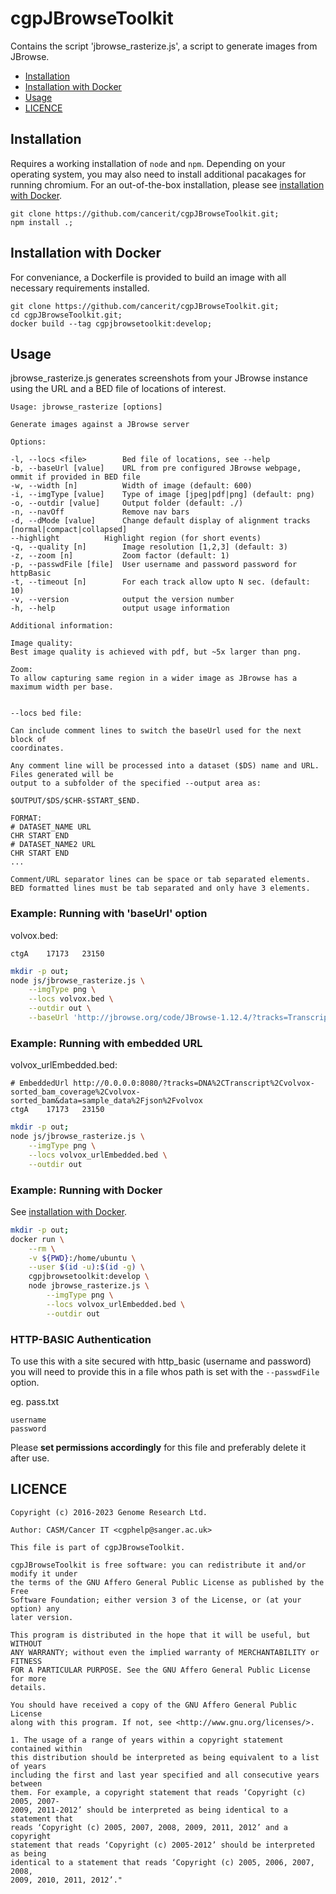 # cgpJBrowseToolkit

Contains the script 'jbrowse_rasterize.js', a script to generate images from JBrowse.

* [Installation](#installation)
* [Installation with Docker](#installation-with-docker)
* [Usage](#usage)
* [LICENCE](#licence)

## Installation

Requires a working installation of `node` and `npm`. Depending on your operating system, you may also need to install additional pacakages for running chromium. For an out-of-the-box installation, please see [installation with Docker](#installation-with-docker).

```
git clone https://github.com/cancerit/cgpJBrowseToolkit.git;
npm install .;
```

## Installation with Docker

For conveniance, a Dockerfile is provided to build an image with all necessary requirements installed.

``` 
git clone https://github.com/cancerit/cgpJBrowseToolkit.git;
cd cgpJBrowseToolkit.git;
docker build --tag cgpjbrowsetoolkit:develop;
```

## Usage

jbrowse_rasterize.js generates screenshots from your JBrowse instance using the URL and a BED file of locations of interest.

```
Usage: jbrowse_rasterize [options]

Generate images against a JBrowse server

Options:

-l, --locs <file>        Bed file of locations, see --help
-b, --baseUrl [value]    URL from pre configured JBrowse webpage, ommit if provided in BED file
-w, --width [n]          Width of image (default: 600)
-i, --imgType [value]    Type of image [jpeg|pdf|png] (default: png)
-o, --outdir [value]     Output folder (default: ./)
-n, --navOff             Remove nav bars
-d, --dMode [value]      Change default display of alignment tracks [normal|compact|collapsed]
--highlight          Highlight region (for short events)
-q, --quality [n]        Image resolution [1,2,3] (default: 3)
-z, --zoom [n]           Zoom factor (default: 1)
-p, --passwdFile [file]  User username and password password for httpBasic
-t, --timeout [n]        For each track allow upto N sec. (default: 10)
-v, --version            output the version number
-h, --help               output usage information

Additional information:

Image quality:
Best image quality is achieved with pdf, but ~5x larger than png.

Zoom:
To allow capturing same region in a wider image as JBrowse has a maximum width per base.


--locs bed file:

Can include comment lines to switch the baseUrl used for the next block of
coordinates.

Any comment line will be processed into a dataset ($DS) name and URL. Files generated will be
output to a subfolder of the specified --output area as:

$OUTPUT/$DS/$CHR-$START_$END.

FORMAT:
# DATASET_NAME URL
CHR START END
# DATASET_NAME2 URL
CHR START END
...

Comment/URL separator lines can be space or tab separated elements.
BED formatted lines must be tab separated and only have 3 elements.
```

### Example: Running with 'baseUrl' option

volvox.bed:

```
ctgA	17173	23150
```

```bash
mkdir -p out;
node js/jbrowse_rasterize.js \
	--imgType png \
	--locs volvox.bed \
	--outdir out \
	--baseUrl 'http://jbrowse.org/code/JBrowse-1.12.4/?tracks=Transcript%2Cvolvox-sorted_bam_coverage&data=sample_data%2Fjson%2Fvolvox';
```

### Example: Running with embedded URL

volvox_urlEmbedded.bed:

```
# EmbeddedUrl http://0.0.0.0:8080/?tracks=DNA%2CTranscript%2Cvolvox-sorted_bam_coverage%2Cvolvox-sorted_bam&data=sample_data%2Fjson%2Fvolvox
ctgA	17173	23150
```

```bash
mkdir -p out;
node js/jbrowse_rasterize.js \
	--imgType png \
	--locs volvox_urlEmbedded.bed \
	--outdir out
```

### Example: Running with Docker

See [installation with Docker](#installation-with-docker).

```bash
mkdir -p out;
docker run \
	--rm \
	-v ${PWD}:/home/ubuntu \
	--user $(id -u):$(id -g) \
	cgpjbrowsetoolkit:develop \
	node jbrowse_rasterize.js \
		--imgType png \
		--locs volvox_urlEmbedded.bed \
		--outdir out
```

### HTTP-BASIC Authentication

To use this with a site secured with http_basic (username and password) you will need to provide this in a file whos path is set with the `--passwdFile` option.

eg. pass.txt

```
username
password
```

Please **set permissions accordingly** for this file and preferably delete it after use.

## LICENCE

```
Copyright (c) 2016-2023 Genome Research Ltd.

Author: CASM/Cancer IT <cgphelp@sanger.ac.uk>

This file is part of cgpJBrowseToolkit.

cgpJBrowseToolkit is free software: you can redistribute it and/or modify it under
the terms of the GNU Affero General Public License as published by the Free
Software Foundation; either version 3 of the License, or (at your option) any
later version.

This program is distributed in the hope that it will be useful, but WITHOUT
ANY WARRANTY; without even the implied warranty of MERCHANTABILITY or FITNESS
FOR A PARTICULAR PURPOSE. See the GNU Affero General Public License for more
details.

You should have received a copy of the GNU Affero General Public License
along with this program. If not, see <http://www.gnu.org/licenses/>.

1. The usage of a range of years within a copyright statement contained within
this distribution should be interpreted as being equivalent to a list of years
including the first and last year specified and all consecutive years between
them. For example, a copyright statement that reads ‘Copyright (c) 2005, 2007-
2009, 2011-2012’ should be interpreted as being identical to a statement that
reads ‘Copyright (c) 2005, 2007, 2008, 2009, 2011, 2012’ and a copyright
statement that reads ‘Copyright (c) 2005-2012’ should be interpreted as being
identical to a statement that reads ‘Copyright (c) 2005, 2006, 2007, 2008,
2009, 2010, 2011, 2012’."
```
